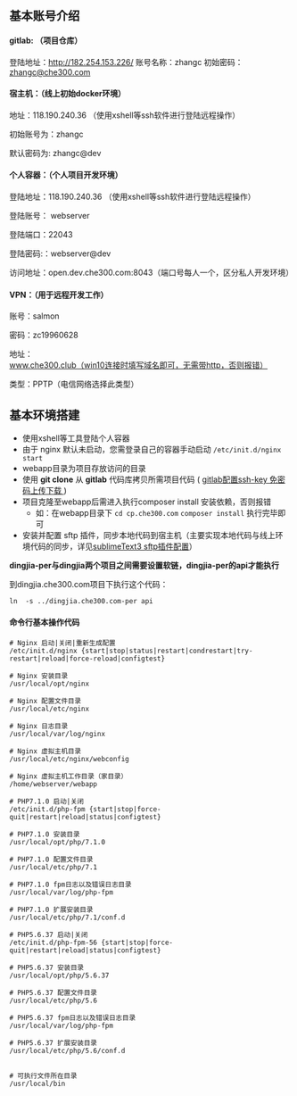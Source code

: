



## 基本账号介绍



#### gitlab: （项目仓库）

登陆地址：http://182.254.153.226/
账号名称：zhangc
初始密码：zhangc@che300.com

#### 宿主机：（线上初始docker环境）

地址：118.190.240.36  （使用xshell等ssh软件进行登陆远程操作）

初始账号为：zhangc

默认密码为: zhangc@dev

#### 个人容器：（个人项目开发环境）

登陆地址：118.190.240.36  （使用xshell等ssh软件进行登陆远程操作）

登陆账号： webserver

登陆端口：22043

登陆密码:：webserver@dev

访问地址：open.dev.che300.com:8043（端口号每人一个，区分私人开发环境）

#### VPN：（用于远程开发工作）

账号：salmon

密码：zc19960628

地址：www.che300.club（win10连接时填写域名即可，无需带http，否则报错）

类型：PPTP（电信网络选择此类型）





## 基本环境搭建

- 使用xshell等工具登陆个人容器
- 由于 nginx 默认未启动，您需登录自己的容器手动启动 `/etc/init.d/nginx start`
- webapp目录为项目存放访问的目录
- 使用 **git clone** 从 **gitlab** 代码库拷贝所需项目代码  ( [gitlab配置ssh-key 免密码上传下载 ](ssh.md) )
- 项目克隆至webapp后需进入执行composer install 安装依赖，否则报错
    * 如：在webapp目录下
      `cd cp.che300.com`
      `composer install`
    执行完毕即可
- 安装并配置 sftp 插件，同步本地代码到宿主机（主要实现本地代码与线上环境代码的同步，详见[sublimeText3 sftp插件配置](sublimeText.md)）



**dingjia-per与dingjia两个项目之间需要设置软链，dingjia-per的api才能执行**

到dingjia.che300.com项目下执行这个代码：

```
ln  -s ../dingjia.che300.com-per api
```





#### 命令行基本操作代码

```shell
# Nginx 启动|关闭|重新生成配置
/etc/init.d/nginx {start|stop|status|restart|condrestart|try-restart|reload|force-reload|configtest}

# Nginx 安装目录
/usr/local/opt/nginx

# Nginx 配置文件目录
/usr/local/etc/nginx

# Nginx 日志目录
/usr/local/var/log/nginx

# Nginx 虚拟主机目录
/usr/local/etc/nginx/webconfig

# Nginx 虚拟主机工作目录（家目录）
/home/webserver/webapp

# PHP7.1.0 启动|关闭
/etc/init.d/php-fpm {start|stop|force-quit|restart|reload|status|configtest}

# PHP7.1.0 安装目录
/usr/local/opt/php/7.1.0

# PHP7.1.0 配置文件目录
/usr/local/etc/php/7.1

# PHP7.1.0 fpm日志以及错误日志目录
/usr/local/var/log/php-fpm

# PHP7.1.0 扩展安装目录
/usr/local/etc/php/7.1/conf.d

# PHP5.6.37 启动|关闭
/etc/init.d/php-fpm-56 {start|stop|force-quit|restart|reload|status|configtest}

# PHP5.6.37 安装目录
/usr/local/opt/php/5.6.37

# PHP5.6.37 配置文件目录
/usr/local/etc/php/5.6

# PHP5.6.37 fpm日志以及错误日志目录
/usr/local/var/log/php-fpm

# PHP5.6.37 扩展安装目录
/usr/local/etc/php/5.6/conf.d


# 可执行文件所在目录
/usr/local/bin
```















